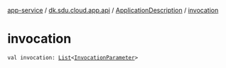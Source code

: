 [app-service](../../index.md) / [dk.sdu.cloud.app.api](../index.md) / [ApplicationDescription](index.md) / [invocation](./invocation.md)

# invocation

`val invocation: `[`List`](https://kotlinlang.org/api/latest/jvm/stdlib/kotlin.collections/-list/index.html)`<`[`InvocationParameter`](../../dk.sdu.cloud.app.services/-invocation-parameter/index.md)`>`